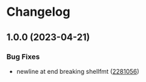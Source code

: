 # Changelog

## 1.0.0 (2023-04-21)


### Bug Fixes

* newline at end breaking shellfmt ([2281056](https://www.github.com/ORCID/asdf-transifex/commit/2281056b0286339fe41260c6ca4cf873c38a1fc3))
